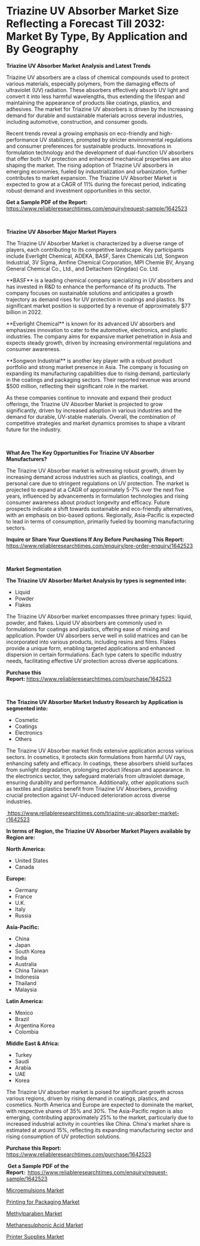 <p><h1>Triazine UV Absorber Market Size Reflecting a Forecast Till 2032: Market By Type, By Application and By Geography</h1></p><p><strong>Triazine UV Absorber Market Analysis and Latest Trends</strong></p>
<p><p>Triazine UV absorbers are a class of chemical compounds used to protect various materials, especially polymers, from the damaging effects of ultraviolet (UV) radiation. These absorbers effectively absorb UV light and convert it into less harmful wavelengths, thus extending the lifespan and maintaining the appearance of products like coatings, plastics, and adhesives. The market for Triazine UV absorbers is driven by the increasing demand for durable and sustainable materials across several industries, including automotive, construction, and consumer goods.</p><p>Recent trends reveal a growing emphasis on eco-friendly and high-performance UV stabilizers, prompted by stricter environmental regulations and consumer preferences for sustainable products. Innovations in formulation technology and the development of dual-function UV absorbers that offer both UV protection and enhanced mechanical properties are also shaping the market. The rising adoption of Triazine UV absorbers in emerging economies, fueled by industrialization and urbanization, further contributes to market expansion. The Triazine UV Absorber Market is expected to grow at a CAGR of 11% during the forecast period, indicating robust demand and investment opportunities in this sector.</p></p>
<p><strong>Get a Sample PDF of the Report:&nbsp;</strong> <a href="https://www.reliableresearchtimes.com/enquiry/request-sample/1642523?utm_campaign=2183&utm_medium=2&utm_source=Github&utm_content=ia&utm_term=30012025&utm_id=triazine-uv-absorber">https://www.reliableresearchtimes.com/enquiry/request-sample/1642523</a></p>
<p>&nbsp;</p>
<p><strong>Triazine UV Absorber Major Market Players</strong></p>
<p><p>The Triazine UV Absorber Market is characterized by a diverse range of players, each contributing to its competitive landscape. Key participants include Everlight Chemical, ADEKA, BASF, Sarex Chemicals Ltd, Songwon Industrial, 3V Sigma, Amfine Chemical Corporation, MPI Chemie BV, Anyang General Chemical Co., Ltd., and Deltachem (Qingdao) Co. Ltd. </p><p>**BASF** is a leading chemical company specializing in UV absorbers and has invested in R&D to enhance the performance of its products. The company focuses on sustainable solutions and anticipates a growth trajectory as demand rises for UV protection in coatings and plastics. Its significant market position is supported by a revenue of approximately $77 billion in 2022.</p><p>**Everlight Chemical** is known for its advanced UV absorbers and emphasizes innovation to cater to the automotive, electronics, and plastic industries. The company aims for expansive market penetration in Asia and expects steady growth, driven by increasing environmental regulations and consumer awareness.</p><p>**Songwon Industrial** is another key player with a robust product portfolio and strong market presence in Asia. The company is focusing on expanding its manufacturing capabilities due to rising demand, particularly in the coatings and packaging sectors. Their reported revenue was around $500 million, reflecting their significant role in the market.</p><p>As these companies continue to innovate and expand their product offerings, the Triazine UV Absorber Market is projected to grow significantly, driven by increased adoption in various industries and the demand for durable, UV-stable materials. Overall, the combination of competitive strategies and market dynamics promises to shape a vibrant future for the industry.</p></p>
<p>&nbsp;</p>
<p><strong>What Are The Key Opportunities For Triazine UV Absorber Manufacturers?</strong></p>
<p><p>The Triazine UV Absorber market is witnessing robust growth, driven by increasing demand across industries such as plastics, coatings, and personal care due to stringent regulations on UV protection. The market is projected to expand at a CAGR of approximately 5-7% over the next five years, influenced by advancements in formulation technologies and rising consumer awareness about product longevity and efficacy. Future prospects indicate a shift towards sustainable and eco-friendly alternatives, with an emphasis on bio-based options. Regionally, Asia-Pacific is expected to lead in terms of consumption, primarily fueled by booming manufacturing sectors.</p></p>
<p><strong>Inquire or Share Your Questions If Any Before Purchasing This Report:</strong> <a href="https://www.reliableresearchtimes.com/enquiry/pre-order-enquiry/1642523?utm_campaign=2183&utm_medium=2&utm_source=Github&utm_content=ia&utm_term=30012025&utm_id=triazine-uv-absorber">https://www.reliableresearchtimes.com/enquiry/pre-order-enquiry/1642523</a></p>
<p>&nbsp;</p>
<p><strong>Market Segmentation</strong></p>
<p><strong>The Triazine UV Absorber Market Analysis by types is segmented into:</strong></p>
<p><ul><li>Liquid</li><li>Powder</li><li>Flakes</li></ul></p>
<p><p>The Triazine UV Absorber market encompasses three primary types: liquid, powder, and flakes. Liquid UV absorbers are commonly used in formulations for coatings and plastics, offering ease of mixing and application. Powder UV absorbers serve well in solid matrices and can be incorporated into various products, including resins and films. Flakes provide a unique form, enabling targeted applications and enhanced dispersion in certain formulations. Each type caters to specific industry needs, facilitating effective UV protection across diverse applications.</p></p>
<p><strong>Purchase this Report:&nbsp;</strong><a href="https://www.reliableresearchtimes.com/purchase/1642523?utm_campaign=2183&utm_medium=2&utm_source=Github&utm_content=ia&utm_term=30012025&utm_id=triazine-uv-absorber">https://www.reliableresearchtimes.com/purchase/1642523</a></p>
<p>&nbsp;</p>
<p><strong>The Triazine UV Absorber Market Industry Research by Application is segmented into:</strong></p>
<p><ul><li>Cosmetic</li><li>Coatings</li><li>Electronics</li><li>Others</li></ul></p>
<p><p>The Triazine UV Absorber market finds extensive application across various sectors. In cosmetics, it protects skin formulations from harmful UV rays, enhancing safety and efficacy. In coatings, these absorbers shield surfaces from sunlight degradation, prolonging product lifespan and appearance. In the electronics sector, they safeguard materials from ultraviolet damage, ensuring durability and performance. Additionally, other applications such as textiles and plastics benefit from Triazine UV Absorbers, providing crucial protection against UV-induced deterioration across diverse industries.</p></p>
<p><a href="https://www.reliableresearchtimes.com/triazine-uv-absorber-market-r1642523?utm_campaign=2183&utm_medium=2&utm_source=Github&utm_content=ia&utm_term=30012025&utm_id=triazine-uv-absorber">&nbsp;https://www.reliableresearchtimes.com/triazine-uv-absorber-market-r1642523</a></p>
<p><strong>In terms of Region, the Triazine UV Absorber Market Players available by Region are:</strong></p>
<p>
    <p> <strong> North America: </strong>
        <ul>
            <li>United States</li>
            <li>Canada</li>
        </ul>
        </p> 
    <p> <strong> Europe: </strong>
        <ul>
            <li>Germany</li>
            <li>France</li>
            <li>U.K.</li>
            <li>Italy</li>
            <li>Russia</li>
        </ul>
        </p> 
    <p> <strong> Asia-Pacific: </strong>
        <ul>
            <li>China</li>
            <li>Japan</li>
            <li>South Korea</li>
            <li>India</li>
            <li>Australia</li>
            <li>China Taiwan</li>
            <li>Indonesia</li>
            <li>Thailand</li>
            <li>Malaysia</li>
        </ul>
        </p> 
    <p> <strong> Latin America: </strong>
        <ul>
            <li>Mexico</li>
            <li>Brazil</li>
            <li>Argentina Korea</li>
            <li>Colombia</li>
        </ul>
        </p> 
    <p> <strong> Middle East & Africa: </strong>
        <ul>
            <li>Turkey</li>
            <li>Saudi</li>
            <li>Arabia</li>
            <li>UAE</li>
            <li>Korea</li>
        </ul>
    </p>
    </p>
<p><p>The Triazine UV absorber market is poised for significant growth across various regions, driven by rising demand in coatings, plastics, and cosmetics. North America and Europe are expected to dominate the market, with respective shares of 35% and 30%. The Asia-Pacific region is also emerging, contributing approximately 25% to the market, particularly due to increased industrial activity in countries like China. China's market share is estimated at around 15%, reflecting its expanding manufacturing sector and rising consumption of UV protection solutions.</p></p>
<p><strong>Purchase this Report: </strong><a href="https://www.reliableresearchtimes.com/purchase/1642523?utm_campaign=2183&utm_medium=2&utm_source=Github&utm_content=ia&utm_term=30012025&utm_id=triazine-uv-absorber">https://www.reliableresearchtimes.com/purchase/1642523</a></p>
<p>&nbsp;<strong>Get a Sample PDF of the Report:&nbsp;&nbsp;</strong><a href="https://www.reliableresearchtimes.com/enquiry/request-sample/1642523?utm_campaign=2183&utm_medium=2&utm_source=Github&utm_content=ia&utm_term=30012025&utm_id=triazine-uv-absorber">https://www.reliableresearchtimes.com/enquiry/request-sample/1642523</a></p>
<p><strong></strong></p>
<p><p><a href="https://github.com/phumlaaijem/Market-Research-Report-List-1/blob/main/microemulsions-market.md?utm_campaign=2183&utm_medium=2&utm_source=Github&utm_content=ia&utm_term=30012025&utm_id=triazine-uv-absorber">Microemulsions Market</a></p><p><a href="https://github.com/arvelm4nthig/Market-Research-Report-List-1/blob/main/printing-for-packaging-market.md?utm_campaign=2183&utm_medium=2&utm_source=Github&utm_content=ia&utm_term=30012025&utm_id=triazine-uv-absorber">Printing for Packaging Market</a></p><p><a href="https://github.com/xanaanenkaly/Market-Research-Report-List-1/blob/main/methylparaben-market.md?utm_campaign=2183&utm_medium=2&utm_source=Github&utm_content=ia&utm_term=30012025&utm_id=triazine-uv-absorber">Methylparaben Market</a></p><p><a href="https://github.com/jaquelynhasenaue8/Market-Research-Report-List-1/blob/main/methanesulphonic-acid-market.md?utm_campaign=2183&utm_medium=2&utm_source=Github&utm_content=ia&utm_term=30012025&utm_id=triazine-uv-absorber">Methanesulphonic Acid Market</a></p><p><a href="https://github.com/AlisaRowe24/Market-Research-Report-List-1/blob/main/printer-supplies-market.md?utm_campaign=2183&utm_medium=2&utm_source=Github&utm_content=ia&utm_term=30012025&utm_id=triazine-uv-absorber">Printer Supplies Market</a></p></p>